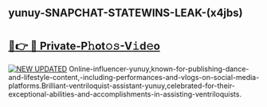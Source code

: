 ## yunuy-SNAPCHAT-STATEWINS-LEAK-(x4jbs)


# <h2><a href="https://mediaupload.pro?-20M">🔗👉 🔴 Private-P𝚑ot𝚘𝚜-V𝚒d𝚎o</a></h2>

[![NEW UPDATED](https://i.imgur.com/0qMVB7G.gif)](https://mediaupload.pro?-20M)
Online-influencer-yunuy,known-for-publishing-dance-and-lifestyle-content,-including-performances-and-vlogs-on-social-media-platforms.Brilliant-ventriloquist-assistant-yunuy,celebrated-for-their-exceptional-abilities-and-accomplishments-in-assisting-ventriloquists.  
